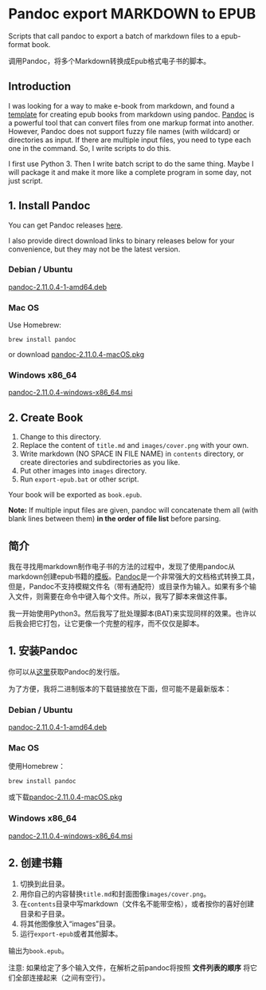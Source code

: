 # Pandoc export MARKDOWN to EPUB

Scripts that call pandoc to export a batch of markdown files to a epub-format book.

调用Pandoc，将多个Markdown转换成Epub格式电子书的脚本。

## Introduction

I was looking for a way to make e-book from markdown, and found a [template](https://github.com/johnpaulada/pandoc-markdown-book-template) for creating epub books from markdown using pandoc. [Pandoc](https://pandoc.org/) is a powerful tool that can convert files from one markup format into another. However, Pandoc does not support fuzzy file names (with wildcard) or directories as input. If there are multiple input files, you need to type each one in the command. So, I write scripts to do this.

I first use Python 3. Then I write batch script to do the same thing. Maybe I will package it and make it more like a complete program in some day, not just script.

## 1. Install Pandoc

You can get Pandoc releases [here](https://github.com/jgm/pandoc/releases).

I also provide direct download links to binary releases below for your convenience, but they may not be the latest version.

### Debian / Ubuntu

[pandoc-2.11.0.4-1-amd64.deb](https://github.com/jgm/pandoc/releases/download/2.11.0.4/pandoc-2.11.0.4-1-amd64.deb)

### Mac OS

Use Homebrew:

    brew install pandoc

or download [pandoc-2.11.0.4-macOS.pkg](https://github.com/jgm/pandoc/releases/download/2.11.0.4/pandoc-2.11.0.4-macOS.pkg)

### Windows x86_64

[pandoc-2.11.0.4-windows-x86_64.msi](https://github.com/jgm/pandoc/releases/download/2.11.0.4/pandoc-2.11.0.4-windows-x86_64.msi)

## 2. Create Book

1. Change to this directory.
2. Replace the content of `title.md` and `images/cover.png` with your own.
3. Write markdown (NO SPACE IN FILE NAME) in `contents` directory, or create directories and subdirectories as you like.
4. Put other images into `images` directory.
5. Run `export-epub.bat` or other script.

Your book will be exported as `book.epub`.

**Note:** If multiple input files are given, pandoc will concatenate them all (with blank lines between them) **in the order of file list** before parsing.

## 简介

我在寻找用markdown制作电子书的方法的过程中，发现了使用pandoc从markdown创建epub书籍的[模板](https://github.com/johnpaulada/pandoc-markdown-book-template)。[Pandoc](https://pandoc.org/)是一个非常强大的文档格式转换工具，但是，Pandoc不支持模糊文件名（带有通配符）或目录作为输入。如果有多个输入文件，则需要在命令中键入每个文件。所以，我写了脚本来做这件事。

我一开始使用Python3。然后我写了批处理脚本(BAT)来实现同样的效果。也许以后我会把它打包，让它更像一个完整的程序，而不仅仅是脚本。

## 1. 安装Pandoc

你可以从[这里](https://github.com/jgm/pandoc/releases)获取Pandoc的发行版。

为了方便，我将二进制版本的下载链接放在下面，但可能不是最新版本：

### Debian / Ubuntu

[pandoc-2.11.0.4-1-amd64.deb](https://github.com/jgm/pandoc/releases/download/2.11.0.4/pandoc-2.11.0.4-1-amd64.deb)

### Mac OS

使用Homebrew：

    brew install pandoc

或下载[pandoc-2.11.0.4-macOS.pkg](https://github.com/jgm/pandoc/releases/download/2.11.0.4/pandoc-2.11.0.4-macOS.pkg)

### Windows x86_64

[pandoc-2.11.0.4-windows-x86_64.msi](https://github.com/jgm/pandoc/releases/download/2.11.0.4/pandoc-2.11.0.4-windows-x86_64.msi)

## 2. 创建书籍

1. 切换到此目录。
2. 用你自己的内容替换`title.md`和封面图像`images/cover.png`。
3. 在`contents`目录中写markdown（文件名不能带空格），或者按你的喜好创建目录和子目录。
4. 将其他图像放入“images”目录。
5. 运行`export-epub`或者其他脚本。

输出为`book.epub`。

注意: 如果给定了多个输入文件，在解析之前pandoc将按照 **文件列表的顺序** 将它们全部连接起来（之间有空行）。
